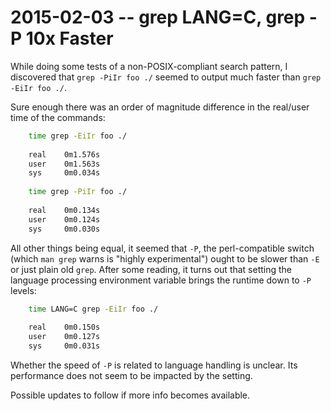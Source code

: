 # 2015-02-03 -- grep LANG=C, grep -P 10x Faster #

While doing some tests of a non-POSIX-compliant search pattern,
I discovered that `grep -PiIr foo ./` seemed to output much faster than `grep -EiIr foo ./`.

Sure enough there was an order of magnitude difference in the real/user time of the commands:

```bash
	time grep -EiIr foo ./
	
	real	0m1.576s
	user	0m1.563s
	sys 	0m0.034s
	
	time grep -PiIr foo ./
	
	real	0m0.134s
	user	0m0.124s
	sys 	0m0.030s
```

All other things being equal, it seemed that `-P`, the perl-compatible switch 
(which `man grep` warns is "highly experimental") ought to be slower than `-E`
or just plain old `grep`. After some reading, it turns out that setting the 
language processing environment variable brings the runtime down to `-P` levels:

```bash
	time LANG=C grep -EiIr foo ./
	
	real	0m0.150s
	user	0m0.127s
	sys 	0m0.031s
```

Whether the speed of `-P` is related to language handling is unclear.
Its performance does not seem to be impacted by the setting.

Possible updates to follow if more info becomes available.
